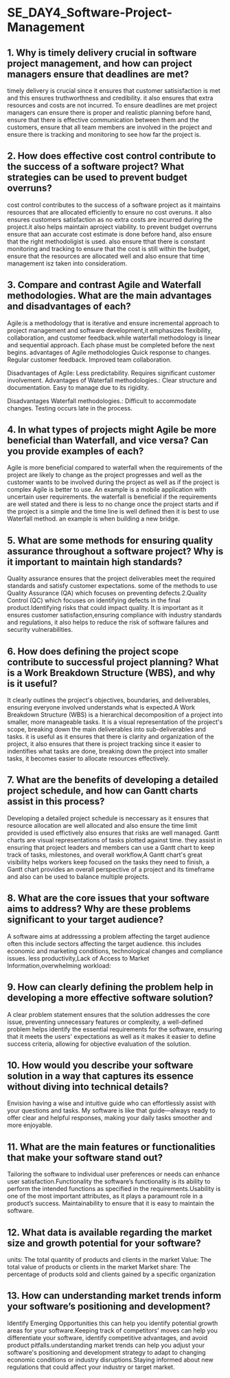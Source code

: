 # SE_DAY4_Software-Project-Management
## 1. Why is timely delivery crucial in software project management, and how can project managers ensure that deadlines are met?
timely delivery is crucial since it ensures that customer satisisfaction is met and this ensures truthworthness and credibility. it also ensures that extra resources and costs are not incurred. To ensure deadlines are met project managers can ensure there is proper and realistic planning before hand, ensure that there is effective communication between them and the customers, ensure that all team members are involved in the project and ensure there is tracking and monitoring to see how far the project is.

## 2. How does effective cost control contribute to the success of a software project? What strategies can be used to prevent budget overruns?
cost control contributes to the success of a software project as it maintains resources that are allocated efficiently to ensure no cost overuns. it also ensures customers satisfaction as no extra costs are incurred during the project.it also helps maintain aproject viability. 
to prevent budget overruns ensure that aan accurate cost estimate is done before hand, also ensure that the right methodoligist is used. also ensure tthat there is constant monitoring and tracking to ensure that the cost is still within the budget, ensure that the resources are allocated well and also ensure that time management isz taken into consideratiom.

## 3. Compare and contrast Agile and Waterfall methodologies. What are the main advantages and disadvantages of each?
Agile:is a methodology that is iterative and ensure incremental approach to project management and software development,it emphasizes flexibility, collaboration, and customer
feedback.while waterfall methodology is linear and sequential approach. Each phase must be completed before the next begins.
advantages of  Agile  methodologies
Quick response to changes.
Regular customer feedback.
Improved team collaboration.

Disadvantages of Agile:
Less predictability.
Requires significant customer involvement.
Advantages of Waterfall methodologies.:
Clear structure and documentation.
Easy to manage due to its rigidity.

Disadvantages Waterfall methodologies.:
Difficult to accommodate changes.
Testing occurs late in the process.

## 4. In what types of projects might Agile be more beneficial than Waterfall, and vice versa? Can you provide examples of each?
Agile is more beneficial compared to waterfall when the requirements of the project are likely to change as the project progresses and well as the customer wants to be involved during the project as well as if the project is complex Agile is better to use. An example is a mobile application with uncertain user requirements. 
the waterfall is beneficial if the requirements are well stated and there is less to no change once the project starts and if the project is a simple and the time line is well defined then it is best to use Waterfall method. an example is when building a new bridge.

## 5. What are some methods for ensuring quality assurance throughout a software project? Why is it important to maintain high standards?
Quality assurance ensures that the project deliverables meet the required standards and satisfy customer expectations. some of the methods to use Quality Assurance (QA) which focuses on preventing defects.2.Quality Control (QC) which focuses on identifying defects in the final product.Identifying risks that could impact quality. It is important as it ensures  customer satisfaction,ensuring compliance with industry standards and regulations, it also helps to reduce the risk of software failures and security vulnerabilities.

## 6. How does defining the project scope contribute to successful project planning? What is a Work Breakdown Structure (WBS), and why is it useful?
It clearly outlines the project's objectives, boundaries, and deliverables, ensuring everyone involved understands what is expected.A Work Breakdown Structure (WBS) is a hierarchical decomposition of a project into smaller, more manageable tasks. It is a visual representation of the project's scope, breaking down the main deliverables into sub-deliverables and tasks.
it is useful as it ensures that there is clarity and organization of the project, it also ensures that there is project tracking since it easier to indentifies what tasks are done, breaking down the project into smaller tasks, it becomes easier to allocate resources effectively.

## 7. What are the benefits of developing a detailed project schedule, and how can Gantt charts assist in this process?
Developing a detailed project schedule is neccessary as it ensures that  resource allocation are well allocated and also ensure the time limit provided is used effictively also ensures that risks are well managed. Gantt charts are visual representations of tasks plotted against time.  they assist in ensuring that project leaders and members can use a Gantt chart to keep track of tasks, milestones, and overall workflow,A Gantt chart's great visibility helps workers keep focused on the tasks they need to finish, a Gantt chart provides an overall perspective of a project and its timeframe and also can be used to balance multiple projects.

## 8. What are the core issues that your software aims to address? Why are these problems significant to your target audience?
A software aims at addresssing a problem affecting the target audience often this include sectors affecting the target audience. this includes economic and marketing conditions, technological changes and compliance issues.  less productivity,Lack of Access to Market Information,overwhelming workload: 

## 9. How can clearly defining the problem help in developing a more effective software solution?
 A clear problem statement ensures that the solution addresses the core issue, preventing unnecessary features or complexity, a well-defined problem helps identify the essential requirements for the software, ensuring that it meets the users' expectations as well as it makes it easier to define success criteria, allowing for objective evaluation of the solution.
 
## 10. How would you describe your software solution in a way that captures its essence without diving into technical details?
Envision having a wise and intuitive guide who can effortlessly assist with your questions and tasks. My software is like that guide—always ready to offer clear and helpful responses, making your daily tasks smoother and more enjoyable.

## 11. What are the main features or functionalities that make your software stand out?
Tailoring the software to individual user preferences or needs can enhance user satisfaction.Functionality the software’s functionality is its ability to perform the intended functions as specified in the requirements.Usability is one of the most important attributes, as it plays a paramount role in a product’s success. Maintainability to ensure that it is easy to maintain the software.
## 12. What data is available regarding the market size and growth potential for your software?
units: The total quantity of products and clients in the market
Value: The total value of products or clients in the market
Market share: The percentage of products sold and clients gained by a specific organization

## 13. How can understanding market trends inform your software’s positioning and development?
Identify Emerging Opportunities this can help you identify potential growth areas for your software.Keeping track of competitors' moves can help you differentiate your software, identify competitive advantages, and avoid product pitfalls.understanding market trends can help you adjust your software's positioning and development strategy to adapt to changing economic conditions or industry disruptions.Staying informed about new regulations that could affect your industry or target market.


